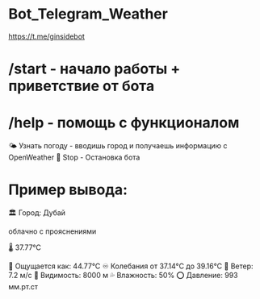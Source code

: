 # Bot_Telegram_Weather
https://t.me/ginsidebot
# /start - начало работы + приветствие от бота
# /help - помощь с функционалом
🌤 Узнать погоду - вводишь город и получаешь информацию с OpenWeather
🛑 Stop - Остановка бота
#
# Пример вывода: 

🏛 Город: Дубай

 облачно с прояснениями

🌡 37.77°C

💭 Ощущается как: 44.77°C
♾ Колебания от 37.14°C до 39.16°C
🍃 Ветер: 7.2 м/с
👀 Видимость: 8000 м
💦 Влажность: 50%
⭕️ Давление: 993 мм.рт.ст
